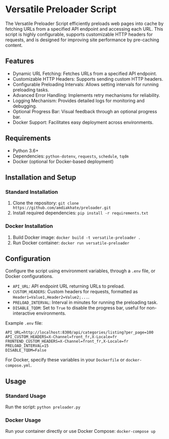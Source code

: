 # Versatile Preloader Script

The Versatile Preloader Script efficiently preloads web pages into cache by fetching URLs from a specified API endpoint and accessing each URL. This script is highly configurable, supports customizable HTTP headers for requests, and is designed for improving site performance by pre-caching content.

## Features

- Dynamic URL Fetching: Fetches URLs from a specified API endpoint.
- Customizable HTTP Headers: Supports sending custom HTTP headers.
- Configurable Preloading Intervals: Allows setting intervals for running preloading tasks.
- Advanced Error Handling: Implements retry mechanisms for reliability.
- Logging Mechanism: Provides detailed logs for monitoring and debugging.
- Optional Progress Bar: Visual feedback through an optional progress bar.
- Docker Support: Facilitates easy deployment across environments.

## Requirements

- Python 3.6+
- Dependencies: `python-dotenv`, `requests`, `schedule`, `tqdm`
- Docker (optional for Docker-based deployment)

## Installation and Setup

### Standard Installation

1. Clone the repository: `git clone https://github.com/amdiakhate/preloader.git`
2. Install required dependencies: `pip install -r requirements.txt`


### Docker Installation

1. Build Docker image: `docker build -t versatile-preloader .`
2. Run Docker container: `docker run versatile-preloader`

## Configuration

Configure the script using environment variables, through a `.env` file, or Docker configurations.

- `API_URL`: API endpoint URL returning URLs to preload.
- `CUSTOM_HEADERS`: Custom headers for requests, formatted as `Header1=Value1,Header2=Value2;...`.
- `PRELOAD_INTERVAL`: Interval in minutes for running the preloading task.
- `DISABLE_TQDM`: Set to `True` to disable the progress bar, useful for non-interactive environments.

Example `.env` file:

```
API_URL=http://localhost:8300/api/categories/listing?per_page=100
API_CUSTOM_HEADERS=X-Channel=front_fr,X-Locale=fr
FRONTEND_CUSTOM_HEADERS=X-Channel=front_fr,X-Locale=fr
PRELOAD_INTERVAL=15
DISABLE_TQDM=False
```

For Docker, specify these variables in your `Dockerfile` or `docker-compose.yml`.

## Usage

### Standard Usage

Run the script: `python preloader.py`

### Docker Usage

Run your container directly or use Docker Compose: `docker-compose up`

 
